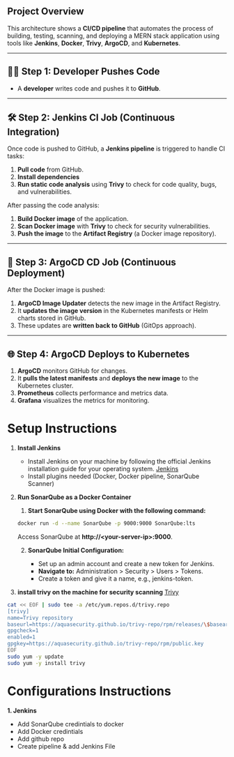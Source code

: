 ## Project Overview

This architecture shows a **CI/CD pipeline** that automates the process of building, testing, scanning, and deploying a MERN stack application using tools like **Jenkins**, **Docker**, **Trivy**, **ArgoCD**, and **Kubernetes**.

---

## 🧑‍💻 **Step 1: Developer Pushes Code**

- A **developer** writes code and pushes it to **GitHub**.

---

## 🛠️ **Step 2: Jenkins CI Job (Continuous Integration)**

Once code is pushed to GitHub, a **Jenkins pipeline** is triggered to handle CI tasks:

1. **Pull code** from GitHub.  
2. **Install dependencies**  
3. **Run static code analysis** using **Trivy** to check for code quality, bugs, and vulnerabilities.

After passing the code analysis:

1. **Build Docker image** of the application.
2. **Scan Docker image** with **Trivy** to check for security vulnerabilities.
3.  **Push the image** to the **Artifact Registry** (a Docker image repository).

---

## 🚀 **Step 3: ArgoCD CD Job (Continuous Deployment)**

After the Docker image is pushed:

1. **ArgoCD Image Updater** detects the new image in the Artifact Registry.  
2. It **updates the image version** in the Kubernetes manifests or Helm charts stored in GitHub.  
3. These updates are **written back to GitHub** (GitOps approach).

---

## 🌐 **Step 4: ArgoCD Deploys to Kubernetes**

1. **ArgoCD** monitors GitHub for changes.  
2. It **pulls the latest manifests** and **deploys the new image** to the Kubernetes cluster.  
3. **Prometheus** collects performance and metrics data.  
4. **Grafana** visualizes the metrics for monitoring.



# Setup Instructions
1. **Install Jenkins**  
   - Install Jenkins on your machine by following the official Jenkins installation guide for your operating system.
 [Jenkins](https://www.jenkins.io/doc/book/installing/linux/)
   - Install plugins needed (Docker, Docker pipeline, SonarQube Scanner)
     
3. **Run SonarQube as a Docker Container**  
   1. **Start SonarQube using Docker with the following command:**  
   ```bash
   docker run -d --name SonarQube -p 9000:9000 SonarQube:lts
   ```
    Access SonarQube at **http://\<your-server-ip\>:9000**.

   2. **SonarQube Initial Configuration:**
   
      - Set up an admin account and create a new token for Jenkins.
      - **Navigate to:**  Administration > Security > Users > Tokens.
      - Create a token and give it a name, e.g., jenkins-token.
   
4. **install trivy on the machine for security scanning**
   [Trivy](https://trivy.dev/v0.57/getting-started/installation/)
``` bash
cat << EOF | sudo tee -a /etc/yum.repos.d/trivy.repo
[trivy]
name=Trivy repository
baseurl=https://aquasecurity.github.io/trivy-repo/rpm/releases/\$basearch/
gpgcheck=1
enabled=1
gpgkey=https://aquasecurity.github.io/trivy-repo/rpm/public.key
EOF
sudo yum -y update
sudo yum -y install trivy
```
# Configurations Instructions
**1. Jenkins**
   - Add SonarQube credintials to docker
   - Add Docker credintials
   - Add github repo
   - Create pipeline & add Jenkins File
